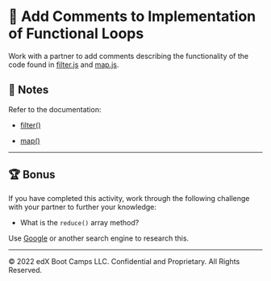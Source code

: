 # 📐 Add Comments to Implementation of Functional Loops

Work with a partner to add comments describing the functionality of the code found in [filter.js](./Unsolved/filter.js) and [map.js](./Unsolved/map.js).

## 📝 Notes

Refer to the documentation: 

* [filter()](https://developer.mozilla.org/en-US/docs/Web/JavaScript/Reference/Global_Objects/Array/filter)

* [map()](https://developer.mozilla.org/en-US/docs/Web/JavaScript/Reference/Global_Objects/Array/map)

---

## 🏆 Bonus

If you have completed this activity, work through the following challenge with your partner to further your knowledge:

* What is the `reduce()` array method?

Use [Google](https://www.google.com) or another search engine to research this.

---
© 2022 edX Boot Camps LLC. Confidential and Proprietary. All Rights Reserved.
